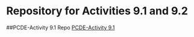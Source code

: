 # Repository for Activities 9.1 and 9.2
##PCDE-Activity 9.1 Repo
<a href="https://MagdaGHub.github.io/PCDE-Activity 9.1">PCDE-Activity 9.1</a>

